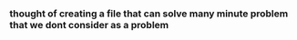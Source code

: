 ### thought of creating a file that can solve many minute problem that we dont consider as a problem 
